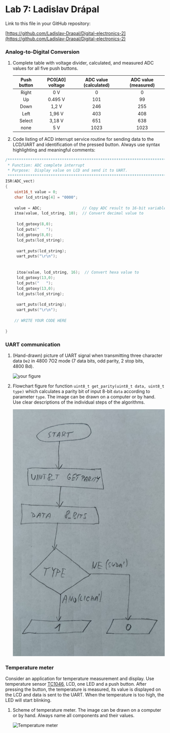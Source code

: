 # Lab 7: Ladislav Drápal

Link to this file in your GitHub repository:

[https://github.com/Ladislav-Drapal/Digital-electronics-2](https://github.com/Ladislav-Drapal/Digital-electronics-2)


### Analog-to-Digital Conversion

1. Complete table with voltage divider, calculated, and measured ADC values for all five push buttons.

   | **Push button** | **PC0[A0] voltage** | **ADC value (calculated)** | **ADC value (measured)** |
   | :-: | :-: | :-: | :-: |
   | Right  | 0&nbsp;V | 0   | 0 |
   | Up     | 0.495&nbsp;V | 101 | 99 |
   | Down   | 1,2&nbsp;V | 246 | 255 |
   | Left   | 1,96&nbsp;V  | 403 | 408 |
   | Select | 3,18&nbsp;V | 651 | 638 |
   | none   |  5&nbsp;V    | 1023| 1023 |

2. Code listing of ACD interrupt service routine for sending data to the LCD/UART and identification of the pressed button. Always use syntax highlighting and meaningful comments:

```c
/**********************************************************************
 * Function: ADC complete interrupt
 * Purpose:  Display value on LCD and send it to UART.
 **********************************************************************/
ISR(ADC_vect)
{
    uint16_t value = 0;
    char lcd_string[4] = "0000";

    value = ADC;                  // Copy ADC result to 16-bit variable
    itoa(value, lcd_string, 10);  // Convert decimal value to 
	
	 lcd_gotoxy(8,0);
	 lcd_puts("   ");
	 lcd_gotoxy(8,0);
	 lcd_puts(lcd_string);
	
	 uart_puts(lcd_string);
	 uart_puts("\r\n");
	
	
	 itoa(value, lcd_string, 16);  // Convert hexa value to
	 lcd_gotoxy(13,0);
	 lcd_puts("   ");
	 lcd_gotoxy(13,0);
	 lcd_puts(lcd_string);
	
	 uart_puts(lcd_string);
	 uart_puts("\r\n");

    // WRITE YOUR CODE HERE

}
```


### UART communication

1. (Hand-drawn) picture of UART signal when transmitting three character data `De2` in 4800 7O2 mode (7 data bits, odd parity, 2 stop bits, 4800&nbsp;Bd).

   ![your figure](pictures/prubeh7.png/)

2. Flowchart figure for function `uint8_t get_parity(uint8_t data, uint8_t type)` which calculates a parity bit of input 8-bit `data` according to parameter `type`. The image can be drawn on a computer or by hand. Use clear descriptions of the individual steps of the algorithms.

   ![Uint8_t](pictures/diagram7.jpg/)


### Temperature meter

Consider an application for temperature measurement and display. Use temperature sensor [TC1046](http://ww1.microchip.com/downloads/en/DeviceDoc/21496C.pdf), LCD, one LED and a push button. After pressing the button, the temperature is measured, its value is displayed on the LCD and data is sent to the UART. When the temperature is too high, the LED will start blinking.

1. Scheme of temperature meter. The image can be drawn on a computer or by hand. Always name all components and their values.

   ![Temperature meter](pictures/schema7.png/)